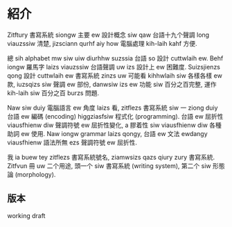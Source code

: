 # 紹介

Zitftury 書寫系統 siongw 主要 ew 設計概念 siw qaw 台語十九个聲調 long viauzssiw 清楚, jizsciann qurhf aiy how 電腦處理 kih-laih kahf 方便.

總 sih alphabet mw siw uiw diurhhw suzssia 台語 so 設計 cuttwlaih ew. Behf iongw 羅馬字 laizs viauzssiw 台語聲調 uw izs 設計上 ew 困難度. Suizsjienzs qong 設計 cuttwlaih ew 書寫系統 zinzs uw 可能看 kihhwlaih siw 各樣各樣 ew 款, iuzsqizs siw 聲調 ew 部份, danwsiw izs ew 功能 siw 百分之百完整, 運作 kih-laih siw 百分之百 burzs 問題.

Naw siw duiy 電腦語言 ew 角度 laizs 看, zitflezs 書寫系統 siw 一 ziong duiy 台語 ew 編碼 (encoding) higgziasfsiw 程式化 (programming). 台語 ew 屈折性 viausfhienw diw 聲調符號 ew 屈折性變化, a 膠着性 siw viausfhienw diw 各種助詞 ew 使用. Naw iongw grammar laizs qongy, 台語 ew 文法 ewdangy viausfhienw 語法所無 ezs 聲調符號 ew 屈折性.

我 ia buew tey zitflezs 書寫系統號名, ziamwsizs qazs qiury zury 書寫系統. Zitfvun 冊 uw 二个用途, 頭一个 siw 書寫系統 (writing system), 第二个 siw 形態論 (morphology).

## 版本

working draft
